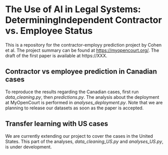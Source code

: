 # The Use of AI in Legal Systems: DeterminingIndependent Contractor vs. Employee Status

This is a repository for the contractor-employy prediction project by Cohen et al. The project summary can be found at https://myopencourt.org/. The draft of the first paper is available at https://XXX. 

## Contractor vs employee prediction in Canadian cases
To reproduce the results regarding the Canadian cases, first run *data_cleaning.py*, then *predictions.py*. The analysis about the deployment at MyOpenCourt is performed in *analyses_deployment.py*. Note that we are planning to release our datasets as soon as the paper is accepted.

## Transfer learning with US cases
We are currently extending our project to cover the cases in the United States. This part of the analyses, *data_cleaning_US.py* and *analyses_US.py*, is under development.
